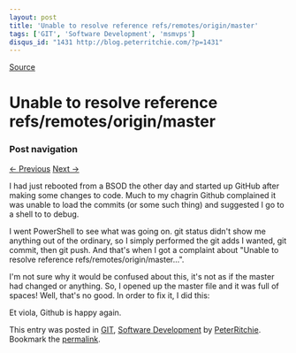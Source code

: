 ```yaml
---
layout: post
title: 'Unable to resolve reference refs/remotes/origin/master'
tags: ['GIT', 'Software Development', 'msmvps']
disqus_id: "1431 http://blog.peterritchie.com/?p=1431"
---
```

[Source](http://pr-blog.azurewebsites.net/2014/02/27/unable-to-resolve-reference-refsremotesoriginmaster/ "Permalink to Unable to resolve reference refs/remotes/origin/master")

# Unable to resolve reference refs/remotes/origin/master

### Post navigation

[← Previous][1] [Next →][2]

I had just rebooted from a BSOD the other day and started up GitHub after making some changes to code. Much to my chagrin Github complained it was unable to load the commits (or some such thing) and suggested I go to a shell to to debug.

I went PowerShell to see what was going on. git status didn't show me anything out of the ordinary, so I simply performed the git adds I wanted, git commit, then git push. And that's when I got a complaint about "Unable to resolve reference refs/remotes/origin/master…".

I'm not sure why it would be confused about this, it's not as if the master had changed or anything. So, I opened up the master file and it was full of spaces! Well, that's no good. In order to fix it, I did this:

Et viola, Github is happy again.

This entry was posted in [GIT][3], [Software Development][4] by [PeterRitchie][5]. Bookmark the [permalink][6]. 

[1]: http://pr-blog.azurewebsites.net/2014/02/24/generating-windows-phone-and-windows-store-application-imagesthe-vector-version/
[2]: http://pr-blog.azurewebsites.net/2014/03/23/the-case-of-the-not-so-useful-xbf-error/
[3]: http://pr-blog.azurewebsites.net/category/git/
[4]: http://pr-blog.azurewebsites.net/category/softdev/
[5]: http://pr-blog.azurewebsites.net/author/peterritchie/
[6]: http://pr-blog.azurewebsites.net/2014/02/27/unable-to-resolve-reference-refsremotesoriginmaster/ "Permalink to Unable to resolve reference refs/remotes/origin/master"


